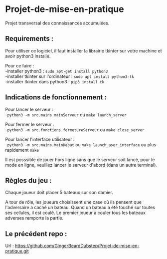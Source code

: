 # Projet-de-mise-en-pratique

Projet transversal des connaissances accumulées.

## Requirements :

Pour utiliser ce logiciel, il faut installer la librairie tkinter sur votre machine et avoir python3 installé.

Pour ce faire : <br/>
	-installer python3 : ```sudo apt-get install python3 ```<br/>
	-installer tkinter sur l'ordinateur : ```sudo apt install python3-tk```<br/>
	-installer tkinter dans python3 : ```pip3 install tk```

## Indications de fonctionnement :

Pour lancer le serveur : <br/>
	-```python3 -m src.mains.mainServeur``` ou ```make launch_server```

Pour fermer le serveur : <br/>
	-```python3 -m src.fonctions.fermetureServeur``` ou ```make close_server``` 

Pour lancer l'interface utilisateur : <br/>
	-```python3 -m src.mains.mainDebut``` ou ```make launch_user_interface``` ou plus rapidement ```make```

Il est posssible de jouer hors ligne sans que le serveur soit lancé, pour le mode en ligne, veuillez lancer le serveur d'abord (dans un autre terminal).

## Règles du jeu :

Chaque joueur doit placer 5 bateaux sur son damier.

A tour de rôle, les joueurs choisissent une case où ils pensent que l'adversaire a caché un bateau. Quand un bateau a été touché sur toutes ses cellules, il est coulé. 
Le premier joueur à couler tous les bateaux adverses remporte la partie.

## Le précédent repo :

Url : https://github.com/GingerBeardDubstep/Projet-de-mise-en-pratique.git
